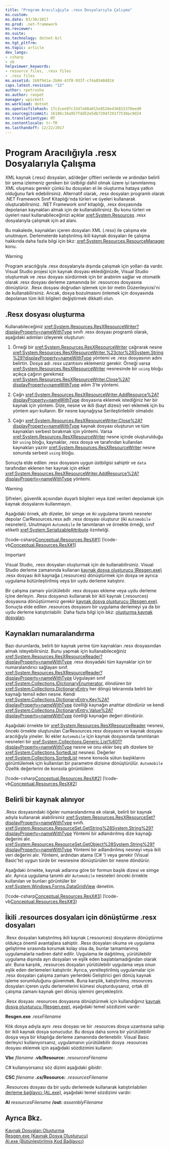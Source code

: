 ```yaml
---
title: "Program Aracılığıyla .resx Dosyalarıyla Çalışma"
ms.custom: 
ms.date: 03/30/2017
ms.prod: .net-framework
ms.reviewer: 
ms.suite: 
ms.technology: dotnet-bcl
ms.tgt_pltfrm: 
ms.topic: article
dev_langs:
- csharp
- vb
helpviewer_keywords:
- resource files, .resx files
- .resx files
ms.assetid: 168f941a-2b84-43f8-933f-cf4a8548d824
caps.latest.revision: "12"
author: rpetrusha
ms.author: ronpet
manager: wpickett
ms.workload: dotnet
ms.openlocfilehash: 17c2cee97c3347a98a015e8526e436815378eed0
ms.sourcegitcommit: 16186c34a957fdd52e5db7294f291f7530ac9d24
ms.translationtype: MT
ms.contentlocale: tr-TR
ms.lasthandoff: 12/22/2017
---
```

# <a name="working-with-resx-files-programmatically"></a>Program Aracılığıyla .resx Dosyalarıyla Çalışma
XML kaynak (.resx) dosyaları, ad/değer çiftleri verilerde ve ardından belirli bir şema izlemeniz gereken bir üstbilgi dahil olmak üzere iyi tanımlanmış XML oluşması gerekir çünkü bu dosyaları el ile oluşturma hataya yatkın olduğunu fark edebilirsiniz. Alternatif olarak, .resx dosyaları programlı olarak .NET Framework Sınıf Kitaplığı'nda türleri ve üyeleri kullanarak oluşturabilirsiniz. .NET Framework sınıf kitaplığı, .resx dosyasında depolanan kaynakları almak için de kullanabilirsiniz. Bu konu türleri ve üyeleri nasıl kullanabileceğinizi açıklar <xref:System.Resources> .resx dosyalarıyla çalışmak için ad alanı.  
  
 Bu makalede, kaynakları içeren dosyaları XML (.resx) ile çalışma ele unutmayın. Derlemelerde katıştırılmış ikili kaynak dosyaları ile çalışma hakkında daha fazla bilgi için bkz: <xref:System.Resources.ResourceManager> konu.  
  
> [!WARNING]
>  Program aracılığıyla .resx dosyalarıyla dışında çalışmak için yolları da vardır. Visual Studio projesi için kaynak dosyası eklediğinizde, Visual Studio oluşturmak ve .resx dosyası sürdürmek için bir arabirim sağlar ve otomatik olarak .resx dosyası derleme zamanında bir .resources dosyasına dönüştürür. .Resx dosyası doğrudan işlemek için bir metin Düzenleyicisi'ni de kullanabilirsiniz. Ancak, dosya bozulmasını önlemek için dosyasında depolanan tüm ikili bilgileri değiştirmek dikkatli olun.  
  
## <a name="creating-a-resx-file"></a>.Resx dosyası oluşturma  
 Kullanabileceğiniz <xref:System.Resources.ResXResourceWriter?displayProperty=nameWithType> sınıfı .resx dosyası programlı olarak, aşağıdaki adımları izleyerek oluşturun:  
  
1.  Örneği bir <xref:System.Resources.ResXResourceWriter> çağırarak nesne <xref:System.Resources.ResXResourceWriter.%23ctor%28System.String%29?displayProperty=nameWithType> yöntemi ve .resx dosyasının adını belirtin. Dosya adı .resx uzantısını eklemeniz gerekir. Örneği varsa <xref:System.Resources.ResXResourceWriter> nesnesinde bir `using` bloğu açıkça çağırın gerekmez <xref:System.Resources.ResXResourceWriter.Close%2A?displayProperty=nameWithType> adım 3'te yöntemi.  
  
2.  Çağrı <xref:System.Resources.ResXResourceWriter.AddResource%2A?displayProperty=nameWithType> dosyasına eklemek istediğiniz her bir kaynak için yöntem. Dize, nesne ve ikili (bayt dizesi) veri eklemek için bu yöntem aşırı kullanın. Bir nesne kaynağıysa Serileştirilebilir olmalıdır.  
  
3.  Çağrı <xref:System.Resources.ResXResourceWriter.Close%2A?displayProperty=nameWithType> kaynak dosyası oluşturun ve tüm kaynakları serbest bırakmak için yöntemi. Varsa <xref:System.Resources.ResXResourceWriter> nesne içinde oluşturulduğu bir `using` bloğu, kaynaklar, .resx dosya ve tarafından kullanılan kaynakları yazılır <xref:System.Resources.ResXResourceWriter> nesne sonunda serbest `using` bloğu.  
  
 Sonuçta elde edilen .resx dosyasını uygun üstbilgisi sahiptir ve `data` tarafından eklenen her kaynak için etiket <xref:System.Resources.ResXResourceWriter.AddResource%2A?displayProperty=nameWithType> yöntemi.  
  
> [!WARNING]
>  Şifreleri, güvenlik açısından duyarlı bilgileri veya özel verileri depolamak için kaynak dosyalarını kullanmayın.  
  
 Aşağıdaki örnek, altı dizeler, bir simge ve iki uygulama tanımlı nesneler depolar CarResources.resx adlı .resx dosyası oluşturur (iki `Automobile` nesneleri). Unutmayın `Automobile` ile tanımlanan ve örnekte örneği, sınıf etiketli <xref:System.SerializableAttribute> özniteliği.  
  
 [!code-csharp[Conceptual.Resources.ResX#1](../../../samples/snippets/csharp/VS_Snippets_CLR/conceptual.resources.resx/cs/create1.cs#1)]
 [!code-vb[Conceptual.Resources.ResX#1](../../../samples/snippets/visualbasic/VS_Snippets_CLR/conceptual.resources.resx/vb/create1.vb#1)]  
  
> [!IMPORTANT]
>  Visual Studio, .resx dosyaları oluşturmak için de kullanabilirsiniz. Visual Studio derleme zamanında kullanan [kaynak dosya oluşturucu (Resgen.exe)](../../../docs/framework/tools/resgen-exe-resource-file-generator.md) .resx dosyası ikili kaynağa (.resources) dönüştürmek için dosya ve ayrıca uygulama bütünleştirilmiş veya bir uydu derleme katıştırır.  
  
 Bir çalışma zamanı yürütülebilir .resx dosyası ekleme veya uydu derleme içine derleyin. .Resx dosyanızı kullanarak bir ikili kaynak (.resources) dosyasına dönüştürmeniz gerekir [kaynak dosya oluşturucu (Resgen.exe)](../../../docs/framework/tools/resgen-exe-resource-file-generator.md). Sonuçta elde edilen .resources dosyasını bir uygulama derlemeyi ya da bir uydu derleme katıştırılabilir. Daha fazla bilgi için bkz: [oluşturma kaynak dosyaları](../../../docs/framework/resources/creating-resource-files-for-desktop-apps.md).  
  
## <a name="enumerating-resources"></a>Kaynakları numaralandırma  
 Bazı durumlarda, belirli bir kaynak yerine tüm kaynakları .resx dosyasından almak isteyebilirsiniz. Bunu yapmak için kullanabileceğiniz <xref:System.Resources.ResXResourceReader?displayProperty=nameWithType> .resx dosyadaki tüm kaynaklar için bir numaralandırıcı sağlayan sınıf. <xref:System.Resources.ResXResourceReader?displayProperty=nameWithType> Uygulayan sınıf <xref:System.Collections.IDictionaryEnumerator>, döndüren bir <xref:System.Collections.DictionaryEntry> her döngü tekrarında belirli bir kaynağı temsil eden nesne. Kendi <xref:System.Collections.DictionaryEntry.Key%2A?displayProperty=nameWithType> özelliği kaynağın anahtar döndürür ve kendi <xref:System.Collections.DictionaryEntry.Value%2A?displayProperty=nameWithType> özelliği kaynağın değeri döndürür.  
  
 Aşağıdaki örnekte bir <xref:System.Resources.ResXResourceReader> nesnesi, önceki örnekte oluşturulan CarResources.resx dosyasını ve kaynak dosyası aracılığıyla yineler. İki ekler `Automobile` için kaynak dosyasında tanımlanan nesneleri bir <xref:System.Collections.Generic.List%601?displayProperty=nameWithType> nesne ve onu ekler beş altı dizelere bir <xref:System.Collections.SortedList> nesnesi. Değerler <xref:System.Collections.SortedList> nesne konsola sütun başlıklarını görüntülemek için kullanılan bir parametre dizisine dönüştürülür. `Automobile` Özellik değerlerini de konsola görüntülenir.  
  
 [!code-csharp[Conceptual.Resources.ResX#2](../../../samples/snippets/csharp/VS_Snippets_CLR/conceptual.resources.resx/cs/enumerate1.cs#2)]
 [!code-vb[Conceptual.Resources.ResX#2](../../../samples/snippets/visualbasic/VS_Snippets_CLR/conceptual.resources.resx/vb/enumerate1.vb#2)]  
  
## <a name="retrieving-a-specific-resource"></a>Belirli bir kaynak alınıyor  
 .Resx dosyasındaki öğeler numaralandırma ek olarak, belirli bir kaynak adıyla kullanarak alabilirsiniz <xref:System.Resources.ResXResourceSet?displayProperty=nameWithType> sınıfı. <xref:System.Resources.ResourceSet.GetString%28System.String%29?displayProperty=nameWithType> Yöntemi bir adlandırılmış dize kaynağı değerini alır. <xref:System.Resources.ResourceSet.GetObject%28System.String%29?displayProperty=nameWithType> Yöntemi bir adlandırılmış nesneyi veya ikili veri değerini alır. Yöntemi, ardından atama (C# ') veya gerekir (Visual Basic'te) uygun türde bir nesnesine dönüştürülen bir nesne döndürür.  
  
 Aşağıdaki örnekte, kaynak adlarına göre bir formun başlık dizesi ve simge alır. Ayrıca uygulama tanımlı alır `Automobile` nesneleri önceki örnekte kullanılan ve bunları görüntüler bir <xref:System.Windows.Forms.DataGridView> denetim.  
  
 [!code-csharp[Conceptual.Resources.ResX#3](../../../samples/snippets/csharp/VS_Snippets_CLR/conceptual.resources.resx/cs/retrieve1.cs#3)]
 [!code-vb[Conceptual.Resources.ResX#3](../../../samples/snippets/visualbasic/VS_Snippets_CLR/conceptual.resources.resx/vb/retrieve1.vb#3)]  
  
## <a name="converting-resx-files-to-binary-resources-files"></a>İkili .resources dosyaları için dönüştürme .resx dosyaları  
 .Resx dosyaları katıştırılmış ikili kaynak (.resources) dosyalarını dönüştürme oldukça önemli avantajlara sahiptir. .Resx dosyaları okuma ve uygulama geliştirme sırasında korumak kolay olsa da, bunlar tamamlanmış uygulamalarla nadiren dahil edilir. Uygulama ile dağıtılmış, yürütülebilir uygulama dışında ayrı dosyaları ve eşlik eden başlatılamadığından olarak alır. Buna karşılık, .resources dosyaları yürütülebilir uygulama veya onun eşlik eden derlemeleri katıştırılır. Ayrıca, yerelleştirilmiş uygulamalar için .resx dosyaları çalışma zamanı yerlerdeki Geliştirici geri dönüş kaynak işleme sorumluluğunu güvenmek. Buna karşılık, katıştırılmış .resources dosyaları içeren uydu derlemelerini kümesi oluşturduysanız, ortak dil çalışma zamanı kaynak geri dönüş işlemini gerçekleştirir.  
  
 .Resx dosyası .resources dosyasına dönüştürmek için kullandığınız [kaynak dosya oluşturucu (Resgen.exe)](../../../docs/framework/tools/resgen-exe-resource-file-generator.md), aşağıdaki temel sözdizimi vardır:  
  
 **Resgen.exe** *.resxFilename*  
  
 Kök dosya adıyla aynı .resx dosyası ve bir .resources dosya uzantısına sahip bir ikili kaynak dosya sonucudur. Bu dosya daha sonra bir yürütülebilir dosya veya bir kitaplığa derleme zamanında derlenebilir. Visual Basic derleyici kullanıyorsanız, uygulamanın yürütülebilir dosya .resources dosyası eklemek için aşağıdaki sözdizimini kullanın:  
  
 **Vbc** *filename* **.vb/Resource:** *.resourcesFilename*  
  
 C# kullanıyorsanız söz dizimi aşağıdaki gibidir:  
  
 **CSC** *filename* **.cs/Resource:** *.resourcesFilename*  
  
 .Resources dosyası da bir uydu derlemede kullanarak katıştırılabilen [derleme bağlayıcı (AL.exe)](../../../docs/framework/tools/al-exe-assembly-linker.md), aşağıdaki temel sözdizimi vardır:  
  
 **Al** *resourcesFilename* **/out:** *assemblyFilename*  
  
## <a name="see-also"></a>Ayrıca Bkz.  
 [Kaynak Dosyaları Oluşturma](../../../docs/framework/resources/creating-resource-files-for-desktop-apps.md)  
 [Resgen.exe (Kaynak Dosya Oluşturucu)](../../../docs/framework/tools/resgen-exe-resource-file-generator.md)  
 [Al.exe (Bütünleştirilmiş Kod Bağlayıcı)](../../../docs/framework/tools/al-exe-assembly-linker.md)

